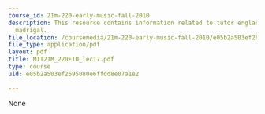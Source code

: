 ```yaml
---
course_id: 21m-220-early-music-fall-2010
description: This resource contains information related to tutor england / the elizabethan
  madrigal.
file_location: /coursemedia/21m-220-early-music-fall-2010/e05b2a503ef2695080e6ffdd8e07a1e2_MIT21M_220F10_lec17.pdf
file_type: application/pdf
layout: pdf
title: MIT21M_220F10_lec17.pdf
type: course
uid: e05b2a503ef2695080e6ffdd8e07a1e2

---
```

None